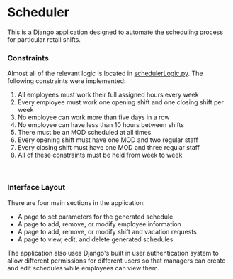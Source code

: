 # Scheduler

This is a Django application designed to automate the scheduling process for particular retail shifts. 

### Constraints
Almost all of the relevant logic is located in [schedulerLogic.py](https://github.com/TomBombadilV/scheduler/blob/master/scheduler/schedulerLogic.py). 
The following constraints were implemented:
1. All employees must work their full assigned hours every week
2. Every employee must work one opening shift and one closing shift per week
3. No employee can work more than five days in a row
4. No employee can have less than 10 hours between shifts
5. There must be an MOD scheduled at all times
6. Every opening shift must have one MOD and two regular staff
7. Every closing shift must have one MOD and three regular staff
8. All of these constraints must be held from week to week

<br>

### Interface Layout
There are four main sections in the application:
* A page to set parameters for the generated schedule
* A page to add, remove, or modify employee information
* A page to add, remove, or modify shift and vacation requests
* A page to view, edit, and delete generated schedules

The application also uses Django's built in user authentication system to allow different permissions for different users so that managers can create and edit schedules while employees can view them.

